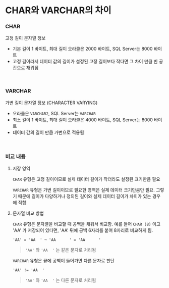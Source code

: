 CHAR와 VARCHAR의 차이
===

### CHAR
고정 길이 문자열 정보
* 기본 길이 1 바이트, 최대 길이 오라클은 2000 바이트, SQL Server는  8000 바이트 
* 고정 길이라서 데이터 값의 길이가 설정된 고정 길이보다 작다면 그 차이 만큼 빈 공간으로 채워짐

<br>

### VARCHAR
가변 길이 문자열 정보 (CHARACTER VARYING)
* 오라클은 `VARCHAR2`, SQL Server는 `VARCHAR`
* 최소 길이 1 바이트, 최대 길이 오라클은 4000 바이트, SQL Server는 8000 바이트
* 데이터 값의 길이 만큼 가변으로 적용됨

<br>

### 비교 내용
1. 저장 영역

    `CHAR` 유형은 고정 길이이므로 실제 데이터 길이가 작더라도 설정된 크기만큼 필요

    `VARCHAR` 유형은 가변 길이이므로 필요한 영역은 실제 데이터 크기만큼만 필요. 그렇기 때문에 길이가 다양하거나 정의된 길이와 실제 데이터 길이가 차이가 있는 경우에 적합

1. 문자열 비교 방법

    `CHAR` 유형은 문자열을 비교할 때 공백을 채워서 비교함. 예를 들어 `CHAR (8)` 이고 'AA' 가 저장되어 있다면, 'AA' 뒤에 공백 6자리를 붙여 8자리로 비교하게 됨.
    ```
    'AA' = 'AA  ' ➞ 'AA      ' = 'AA      '
    ```
    >`'AA'` 와 `'AA  '` 는 같은 문자로 처리됨

    `VARCHAR` 유형은 끝에 공백이 들어가면 다른 문자로 판단
    ```
    'AA' != 'AA  '
    ```
    >`'AA'` 와 `'AA  '` 는 다른 문자로 처리됨

<br>
